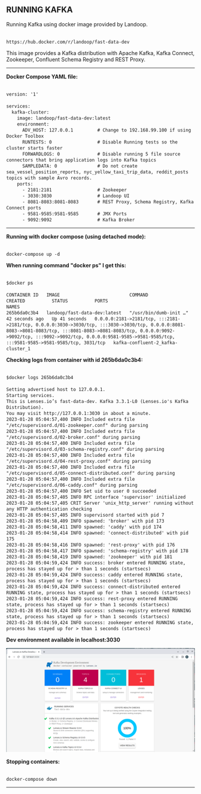 RUNNING KAFKA
---------------------------------------------------------------------

Running Kafka using docker image provided by Landoop.

```

https://hub.docker.com/r/landoop/fast-data-dev

```

This image provides a Kafka distribution with Apache Kafka, Kafka Connect, Zookeeper, Confluent Schema Registry and REST Proxy.

---------------------------------------------------------------------

**Docker Compose YAML file:**

```

version: '1'

services:
  kafka-cluster:
    image: landoop/fast-data-dev:latest
    environment:
      ADV_HOST: 127.0.0.1         # Change to 192.168.99.100 if using Docker Toolbox
      RUNTESTS: 0                 # Disable Running tests so the cluster starts faster
      FORWARDLOGS: 0              # Disable running 5 file source connectors that bring application logs into Kafka topics
      SAMPLEDATA: 0               # Do not create sea_vessel_position_reports, nyc_yellow_taxi_trip_data, reddit_posts topics with sample Avro records.
    ports:
      - 2181:2181                 # Zookeeper
      - 3030:3030                 # Landoop UI
      - 8081-8083:8081-8083       # REST Proxy, Schema Registry, Kafka Connect ports
      - 9581-9585:9581-9585       # JMX Ports
      - 9092:9092                 # Kafka Broker

```

---------------------------------------------------------------------

**Running with docker compose (using detached mode):**

```

docker-compose up -d

```

**When running command "docker ps" I get this:**


```

$docker ps

CONTAINER ID   IMAGE                          COMMAND                  CREATED          STATUS          PORTS                                                                                                                                                                                                                                                                     NAMES
265b6da0c3b4   landoop/fast-data-dev:latest   "/usr/bin/dumb-init …"   42 seconds ago   Up 41 seconds   0.0.0.0:2181->2181/tcp, :::2181->2181/tcp, 0.0.0.0:3030->3030/tcp, :::3030->3030/tcp, 0.0.0.0:8081-8083->8081-8083/tcp, :::8081-8083->8081-8083/tcp, 0.0.0.0:9092->9092/tcp, :::9092->9092/tcp, 0.0.0.0:9581-9585->9581-9585/tcp, :::9581-9585->9581-9585/tcp, 3031/tcp   kafka-confluent-2_kafka-cluster_1

```

**Checking logs from container with id 265b6da0c3b4:**

```

$docker logs 265b6da0c3b4

Setting advertised host to 127.0.0.1.
Starting services.
This is Lenses.io’s fast-data-dev. Kafka 3.3.1-L0 (Lenses.io's Kafka Distribution).
You may visit http://127.0.0.1:3030 in about a minute.
2023-01-28 05:04:57,400 INFO Included extra file "/etc/supervisord.d/01-zookeeper.conf" during parsing
2023-01-28 05:04:57,400 INFO Included extra file "/etc/supervisord.d/02-broker.conf" during parsing
2023-01-28 05:04:57,400 INFO Included extra file "/etc/supervisord.d/03-schema-registry.conf" during parsing
2023-01-28 05:04:57,400 INFO Included extra file "/etc/supervisord.d/04-rest-proxy.conf" during parsing
2023-01-28 05:04:57,400 INFO Included extra file "/etc/supervisord.d/05-connect-distributed.conf" during parsing
2023-01-28 05:04:57,400 INFO Included extra file "/etc/supervisord.d/06-caddy.conf" during parsing
2023-01-28 05:04:57,400 INFO Set uid to user 0 succeeded
2023-01-28 05:04:57,405 INFO RPC interface 'supervisor' initialized
2023-01-28 05:04:57,405 CRIT Server 'unix_http_server' running without any HTTP authentication checking
2023-01-28 05:04:57,405 INFO supervisord started with pid 7
2023-01-28 05:04:58,409 INFO spawned: 'broker' with pid 173
2023-01-28 05:04:58,411 INFO spawned: 'caddy' with pid 174
2023-01-28 05:04:58,414 INFO spawned: 'connect-distributed' with pid 175
2023-01-28 05:04:58,416 INFO spawned: 'rest-proxy' with pid 176
2023-01-28 05:04:58,417 INFO spawned: 'schema-registry' with pid 178
2023-01-28 05:04:58,419 INFO spawned: 'zookeeper' with pid 181
2023-01-28 05:04:59,424 INFO success: broker entered RUNNING state, process has stayed up for > than 1 seconds (startsecs)
2023-01-28 05:04:59,424 INFO success: caddy entered RUNNING state, process has stayed up for > than 1 seconds (startsecs)
2023-01-28 05:04:59,424 INFO success: connect-distributed entered RUNNING state, process has stayed up for > than 1 seconds (startsecs)
2023-01-28 05:04:59,424 INFO success: rest-proxy entered RUNNING state, process has stayed up for > than 1 seconds (startsecs)
2023-01-28 05:04:59,424 INFO success: schema-registry entered RUNNING state, process has stayed up for > than 1 seconds (startsecs)
2023-01-28 05:04:59,424 INFO success: zookeeper entered RUNNING state, process has stayed up for > than 1 seconds (startsecs)

```

**Dev environment available in localhost:3030**

![Dev](KafkaDevEnv.png)



**Stopping containers:**

```

docker-compose down

```

---------------------------------------------------------------------

